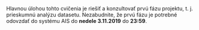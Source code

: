 Hlavnou úlohou tohto cvičenia je riešiť a konzultovať prvú fázu projektu, t. j. prieskumnú analýzu datasetu. Nezabudnite, že prvú fázu je potrebné odovzdať do systému AIS do **nedele 3.11.2019** do **23:59**.
